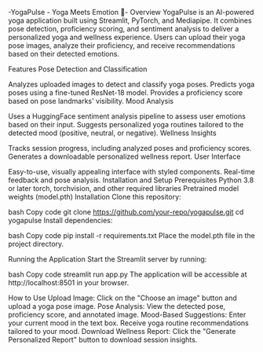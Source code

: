 -YogaPulse - Yoga Meets Emotion 🌸-
Overview
YogaPulse is an AI-powered yoga application built using Streamlit, PyTorch, and Mediapipe. It combines pose detection, proficiency scoring, and sentiment analysis to deliver a personalized yoga and wellness experience. Users can upload their yoga pose images, analyze their proficiency, and receive recommendations based on their detected emotions.

Features
Pose Detection and Classification

Analyzes uploaded images to detect and classify yoga poses.
Predicts yoga poses using a fine-tuned ResNet-18 model.
Provides a proficiency score based on pose landmarks' visibility.
Mood Analysis

Uses a HuggingFace sentiment analysis pipeline to assess user emotions based on their input.
Suggests personalized yoga routines tailored to the detected mood (positive, neutral, or negative).
Wellness Insights

Tracks session progress, including analyzed poses and proficiency scores.
Generates a downloadable personalized wellness report.
User Interface

Easy-to-use, visually appealing interface with styled components.
Real-time feedback and pose analysis.
Installation and Setup
Prerequisites
Python 3.8 or later
torch, torchvision, and other required libraries
Pretrained model weights (model.pth)
Installation
Clone this repository:

bash
Copy code
git clone https://github.com/your-repo/yogapulse.git
cd yogapulse
Install dependencies:

bash
Copy code
pip install -r requirements.txt
Place the model.pth file in the project directory.

Running the Application
Start the Streamlit server by running:

bash
Copy code
streamlit run app.py
The application will be accessible at http://localhost:8501 in your browser.

How to Use
Upload Image: Click on the "Choose an image" button and upload a yoga pose image.
Pose Analysis: View the detected pose, proficiency score, and annotated image.
Mood-Based Suggestions:
Enter your current mood in the text box.
Receive yoga routine recommendations tailored to your mood.
Download Wellness Report: Click the "Generate Personalized Report" button to download session insights.
